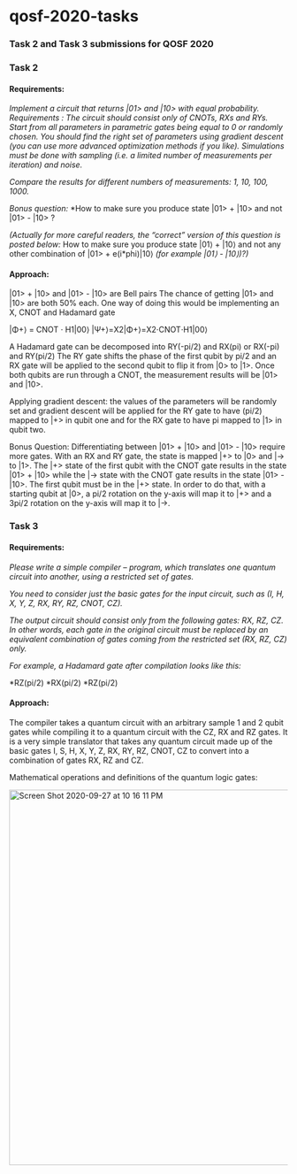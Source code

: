 # qosf-2020-tasks

### Task 2 and Task 3 submissions for QOSF 2020

### Task 2 

#### Requirements: 

*Implement a circuit that returns |01> and |10> with equal probability.
Requirements :
The circuit should consist only of CNOTs, RXs and RYs. 
Start from all parameters in parametric gates being equal to 0 or randomly chosen. 
You should find the right set of parameters using gradient descent (you can use more advanced optimization methods if you like). 
Simulations must be done with sampling (i.e. a limited number of measurements per iteration) and noise.*

*Compare the results for different numbers of measurements: 1, 10, 100, 1000.*

*Bonus question:*
*How to make sure you produce state |01> + |10> and not |01> - |10> ?

*(Actually for more careful readers, the “correct” version of this question is posted below:*
How to make sure you produce state  |01⟩  +  |10⟩  and not any other combination of |01> + e(i*phi)|10⟩ *(for example |01⟩  -  |10⟩)?)*

#### Approach: 

|01> + |10> and |01> - |10> are Bell pairs 
The chance of getting |01> and |10> are both 50% each. 
One way of doing this would be implementing an X, CNOT and Hadamard gate

|Φ+⟩ = CNOT ⋅ H1|00⟩ 
|Ψ+⟩=X2|Φ+⟩=X2⋅CNOT⋅H1|00⟩

A Hadamard gate can be decomposed into RY(-pi/2) and RX(pi) or RX(-pi) and RY(pi/2)
The RY gate shifts the phase of the first qubit by pi/2 and an RX gate will be applied to the second qubit to flip it from |0> to |1>. Once both qubits are run through a CNOT, the measurement results will be |01> and |10>. 

Applying gradient descent: the values of the parameters will be randomly set and gradient descent will be applied for the RY gate to have (pi/2) mapped to |+> in qubit one and for the RX gate to have pi mapped to |1> in qubit two. 

Bonus Question: 
Differentiating between |01> + |10> and |01> - |10>  require more gates. With an RX and RY gate, the state is mapped |+> to |0> and |-> to |1>. The |+> state of the first qubit with the CNOT gate results in the state |01> + |10>  while the |-> state with the CNOT gate results in the state |01> - |10>. The first qubit must be in the |+> state. In order to do that, with a starting qubit at |0>, a pi/2 rotation on the y-axis will map it to |+> and a 3pi/2 rotation on the y-axis will map it to |->. 

### Task 3

#### Requirements: 

*Please write a simple compiler – program, which translates one quantum circuit into another, using a restricted set of gates.*

*You need to consider just the basic gates for the input circuit, such as (I, H, X, Y, Z, RX, RY, RZ, CNOT, CZ).*

*The output circuit should consist only from the following gates: RX, RZ, CZ. In other words, each gate in the original circuit must be* *replaced by an equivalent combination of gates coming from the restricted set (RX, RZ, CZ) only.*

*For example, a Hadamard gate after compilation looks like this:*

*RZ(pi/2)
*RX(pi/2)
*RZ(pi/2)

#### Approach: 

The compiler takes a quantum circuit with an arbitrary sample 1 and 2 qubit gates while compiling it to a quantum circuit with the CZ, RX and RZ gates. 
It is a very simple translator that takes any quantum circuit made up of the basic gates I, S, H, X, Y, Z, RX, RY, RZ, CNOT, CZ to convert into a combination of gates RX, RZ and CZ.

Mathematical operations and definitions of the quantum logic gates:


<img width="679" alt="Screen Shot 2020-09-27 at 10 16 11 PM" src="https://user-images.githubusercontent.com/53191680/94383926-6543a000-010f-11eb-83d7-4697cd747571.png">




